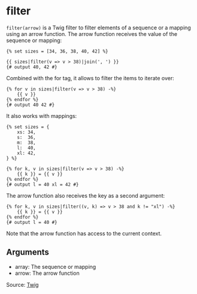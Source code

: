 # filter

`filter(arrow)` is a Twig filter to filter elements of a sequence or a mapping using an arrow function. The arrow function receives the value of the sequence or mapping:

```twig
{% set sizes = [34, 36, 38, 40, 42] %}

{{ sizes|filter(v => v > 38)|join(', ') }}
{# output 40, 42 #}
```

Combined with the for tag, it allows to filter the items to iterate over:

```twig
{% for v in sizes|filter(v => v > 38) -%}
    {{ v }}
{% endfor %}
{# output 40 42 #}
```

It also works with mappings:

```twig
{% set sizes = {
    xs: 34,
    s:  36,
    m:  38,
    l:  40,
    xl: 42,
} %}

{% for k, v in sizes|filter(v => v > 38) -%}
    {{ k }} = {{ v }}
{% endfor %}
{# output l = 40 xl = 42 #}
```

The arrow function also receives the key as a second argument:

```twig
{% for k, v in sizes|filter((v, k) => v > 38 and k != "xl") -%}
    {{ k }} = {{ v }}
{% endfor %}
{# output l = 40 #}
```

Note that the arrow function has access to the current context.

## Arguments
- array: The sequence or mapping
- arrow: The arrow function

Source: [Twig](https://twig.symfony.com/filter)